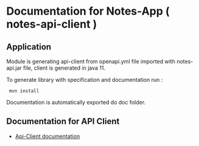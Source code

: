 # Documentation for Notes-App ( notes-api-client )


## Application

Module is generating api-client from openapi.yml file imported with notes-api.jar file, client is generated in java 11.

To generate library with specification and documentation run :

<code> mvn install</code>

Documentation is automatically exported do doc folder.

## Documentation for API Client

- [Api-Client documentation ](./doc/README.md)





